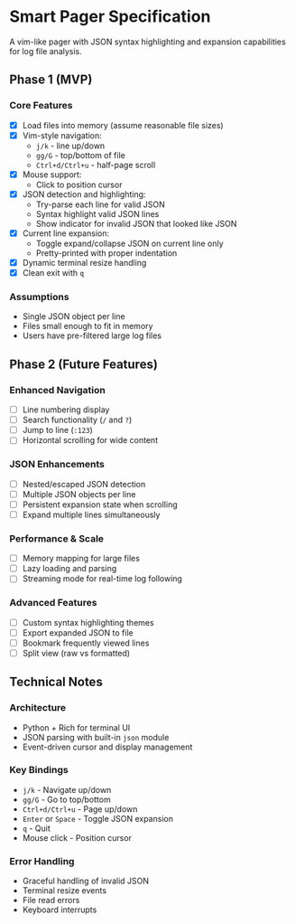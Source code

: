 # Smart Pager Specification

A vim-like pager with JSON syntax highlighting and expansion capabilities for log file analysis.

## Phase 1 (MVP)

### Core Features
- [x] Load files into memory (assume reasonable file sizes)
- [x] Vim-style navigation:
  - `j/k` - line up/down
  - `gg/G` - top/bottom of file
  - `Ctrl+d/Ctrl+u` - half-page scroll
- [x] Mouse support:
  - Click to position cursor
- [x] JSON detection and highlighting:
  - Try-parse each line for valid JSON
  - Syntax highlight valid JSON lines
  - Show indicator for invalid JSON that looked like JSON
- [x] Current line expansion:
  - Toggle expand/collapse JSON on current line only
  - Pretty-printed with proper indentation
- [x] Dynamic terminal resize handling
- [x] Clean exit with `q`

### Assumptions
- Single JSON object per line
- Files small enough to fit in memory
- Users have pre-filtered large log files

## Phase 2 (Future Features)

### Enhanced Navigation
- [ ] Line numbering display
- [ ] Search functionality (`/` and `?`)
- [ ] Jump to line (`:123`)
- [ ] Horizontal scrolling for wide content

### JSON Enhancements
- [ ] Nested/escaped JSON detection
- [ ] Multiple JSON objects per line
- [ ] Persistent expansion state when scrolling
- [ ] Expand multiple lines simultaneously

### Performance & Scale
- [ ] Memory mapping for large files
- [ ] Lazy loading and parsing
- [ ] Streaming mode for real-time log following

### Advanced Features
- [ ] Custom syntax highlighting themes
- [ ] Export expanded JSON to file
- [ ] Bookmark frequently viewed lines
- [ ] Split view (raw vs formatted)

## Technical Notes

### Architecture
- Python + Rich for terminal UI
- JSON parsing with built-in `json` module
- Event-driven cursor and display management

### Key Bindings
- `j/k` - Navigate up/down
- `gg/G` - Go to top/bottom
- `Ctrl+d/Ctrl+u` - Page up/down
- `Enter` or `Space` - Toggle JSON expansion
- `q` - Quit
- Mouse click - Position cursor

### Error Handling
- Graceful handling of invalid JSON
- Terminal resize events
- File read errors
- Keyboard interrupts
